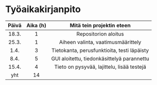 # Työaikakirjanpito

| Päivä | Aika (h) | Mitä tein projektin eteen  |
| :----:|:-------:| :-----:|
| 18.3. |    1    | Repositorion aloitus  |
| 25.3. |    1    | Aiheen valinta, vaatimusmäärittely  |
| 1.4.  |    3    | Tietokanta, perusfunktioita, testi läpäisty  |
| 8.4.  |    5    | GUI aloitettu, tiedonkäsittelyä parannettu  |
| 15.4. |    4    | Tieto on pysyvää, lajittelu, lisää testejä |
|  yht  |    14    | |
